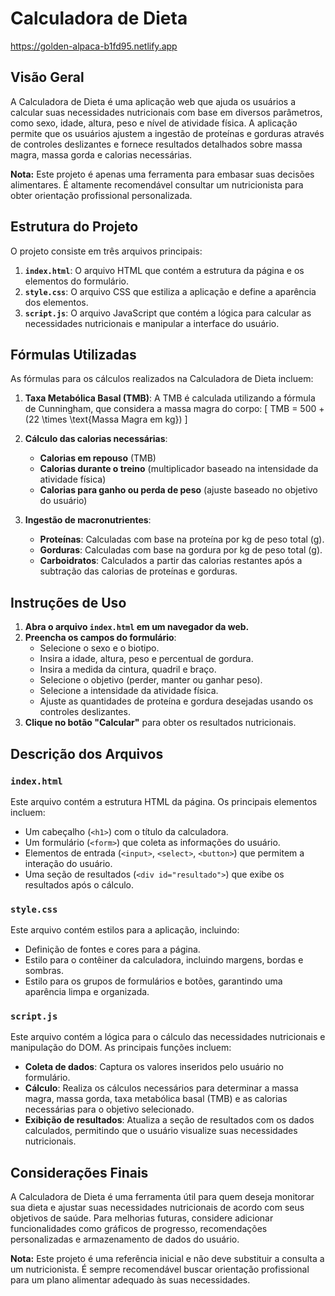 # Calculadora de Dieta
https://golden-alpaca-b1fd95.netlify.app
## Visão Geral

A Calculadora de Dieta é uma aplicação web que ajuda os usuários a calcular suas necessidades nutricionais com base em diversos parâmetros, como sexo, idade, altura, peso e nível de atividade física. A aplicação permite que os usuários ajustem a ingestão de proteínas e gorduras através de controles deslizantes e fornece resultados detalhados sobre massa magra, massa gorda e calorias necessárias.

**Nota:** Este projeto é apenas uma ferramenta para embasar suas decisões alimentares. É altamente recomendável consultar um nutricionista para obter orientação profissional personalizada.

## Estrutura do Projeto

O projeto consiste em três arquivos principais:

1. **`index.html`**: O arquivo HTML que contém a estrutura da página e os elementos do formulário.
2. **`style.css`**: O arquivo CSS que estiliza a aplicação e define a aparência dos elementos.
3. **`script.js`**: O arquivo JavaScript que contém a lógica para calcular as necessidades nutricionais e manipular a interface do usuário.

## Fórmulas Utilizadas

As fórmulas para os cálculos realizados na Calculadora de Dieta incluem:

1. **Taxa Metabólica Basal (TMB)**: A TMB é calculada utilizando a fórmula de Cunningham, que considera a massa magra do corpo:
   \[
   TMB = 500 + (22 \times \text{Massa Magra em kg})
   \]

2. **Cálculo das calorias necessárias**:
   - **Calorias em repouso** (TMB)
   - **Calorias durante o treino** (multiplicador baseado na intensidade da atividade física)
   - **Calorias para ganho ou perda de peso** (ajuste baseado no objetivo do usuário)

3. **Ingestão de macronutrientes**:
   - **Proteínas**: Calculadas com base na proteína por kg de peso total (g).
   - **Gorduras**: Calculadas com base na gordura por kg de peso total (g).
   - **Carboidratos**: Calculados a partir das calorias restantes após a subtração das calorias de proteínas e gorduras.

## Instruções de Uso

1. **Abra o arquivo `index.html` em um navegador da web.**
2. **Preencha os campos do formulário**:
   - Selecione o sexo e o biotipo.
   - Insira a idade, altura, peso e percentual de gordura.
   - Insira a medida da cintura, quadril e braço.
   - Selecione o objetivo (perder, manter ou ganhar peso).
   - Selecione a intensidade da atividade física.
   - Ajuste as quantidades de proteína e gordura desejadas usando os controles deslizantes.
3. **Clique no botão "Calcular"** para obter os resultados nutricionais.

## Descrição dos Arquivos

### `index.html`

Este arquivo contém a estrutura HTML da página. Os principais elementos incluem:

- Um cabeçalho (`<h1>`) com o título da calculadora.
- Um formulário (`<form>`) que coleta as informações do usuário.
- Elementos de entrada (`<input>`, `<select>`, `<button>`) que permitem a interação do usuário.
- Uma seção de resultados (`<div id="resultado">`) que exibe os resultados após o cálculo.

### `style.css`

Este arquivo contém estilos para a aplicação, incluindo:

- Definição de fontes e cores para a página.
- Estilo para o contêiner da calculadora, incluindo margens, bordas e sombras.
- Estilo para os grupos de formulários e botões, garantindo uma aparência limpa e organizada.

### `script.js`

Este arquivo contém a lógica para o cálculo das necessidades nutricionais e manipulação do DOM. As principais funções incluem:

- **Coleta de dados**: Captura os valores inseridos pelo usuário no formulário.
- **Cálculo**: Realiza os cálculos necessários para determinar a massa magra, massa gorda, taxa metabólica basal (TMB) e as calorias necessárias para o objetivo selecionado.
- **Exibição de resultados**: Atualiza a seção de resultados com os dados calculados, permitindo que o usuário visualize suas necessidades nutricionais.

## Considerações Finais

A Calculadora de Dieta é uma ferramenta útil para quem deseja monitorar sua dieta e ajustar suas necessidades nutricionais de acordo com seus objetivos de saúde. Para melhorias futuras, considere adicionar funcionalidades como gráficos de progresso, recomendações personalizadas e armazenamento de dados do usuário.

**Nota:** Este projeto é uma referência inicial e não deve substituir a consulta a um nutricionista. É sempre recomendável buscar orientação profissional para um plano alimentar adequado às suas necessidades.
